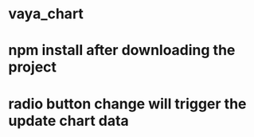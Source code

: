 # vaya_chart
# npm install after downloading the project
# radio button change will trigger the update chart data